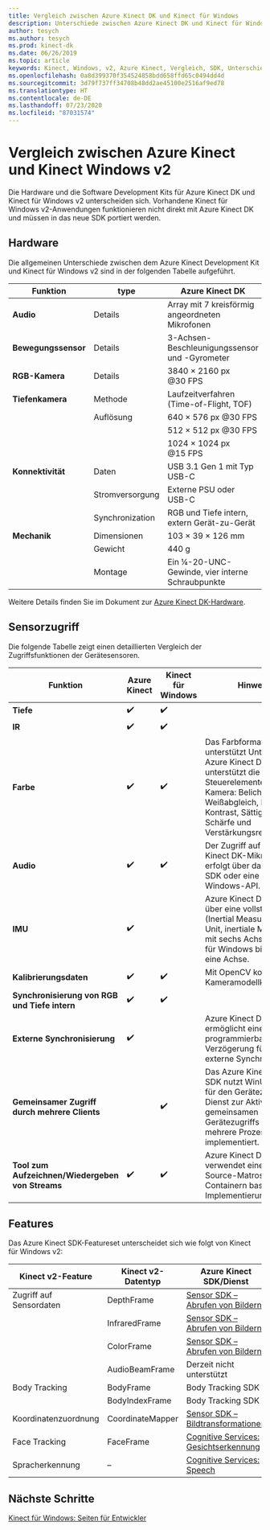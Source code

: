 ```yaml
---
title: Vergleich zwischen Azure Kinect DK und Kinect für Windows
description: Unterschiede zwischen Azure Kinect DK und Kinect für Windows v2 in Bezug auf Hardware und Software
author: tesych
ms.author: tesych
ms.prod: kinect-dk
ms.date: 06/26/2019
ms.topic: article
keywords: Kinect, Windows, v2, Azure Kinect, Vergleich, SDK, Unterschiede, Hardware, Software
ms.openlocfilehash: 0a8d399370f354524858bdd658ffd65c0494dd4d
ms.sourcegitcommit: 3d79f737ff34708b48dd2ae45100e2516af9ed78
ms.translationtype: HT
ms.contentlocale: de-DE
ms.lasthandoff: 07/23/2020
ms.locfileid: "87031574"
---
```

# <a name="azure-kinect-and-kinect-windows-v2-comparison"></a>Vergleich zwischen Azure Kinect und Kinect Windows v2

Die Hardware und die Software Development Kits für Azure Kinect DK und Kinect für Windows v2 unterscheiden sich. Vorhandene Kinect für Windows v2-Anwendungen funktionieren nicht direkt mit Azure Kinect DK und müssen in das neue SDK portiert werden.  

## <a name="hardware"></a>Hardware

Die allgemeinen Unterschiede zwischen dem Azure Kinect Development Kit und Kinect für Windows v2 sind in der folgenden Tabelle aufgeführt.

| Funktion | type | Azure Kinect DK | Kinect für Windows v2 |
| ------- | ---- | --------------- | --------------------- |
| **Audio** | Details  | Array mit 7 kreisförmig angeordneten Mikrofonen | Array mit 4 in Reihe angeordneten Mikrofonen |
| **Bewegungssensor** | Details | 3-Achsen-Beschleunigungssensor und -Gyrometer | 3-Achsen-Beschleunigungsmesser |
| **RGB-Kamera**    | Details | 3840 × 2160 px @30 FPS | 1920 × 1080 px @30 FPS |
| **Tiefenkamera**  | Methode   | Laufzeitverfahren (Time-of-Flight, TOF) | Laufzeitverfahren (Time-of-Flight, TOF) |
|                   | Auflösung | 640 × 576 px @30 FPS | 512 × 424 px @30 FPS |
|                   |            | 512 × 512 px @30 FPS |                       |
|                   |            | 1024 × 1024 px @15 FPS |                       |
| **Konnektivität** | Daten | USB 3.1 Gen 1 mit Typ USB-C  | USB 3.1 Gen 1|
|  | Stromversorgung | Externe PSU oder USB-C | Externe PSU |
|  | Synchronization | RGB und Tiefe intern, extern Gerät-zu-Gerät| Nur RGB und Tiefe intern |
| **Mechanik** | Dimensionen | 103 × 39 × 126 mm | 249 × 66 × 67 mm |
|  | Gewicht | 440 g | 970 g |
| | Montage | Ein ¼-20-UNC-Gewinde, vier interne Schraubpunkte | Ein ¼-20-UNC-Gewinde |

Weitere Details finden Sie im Dokument zur [Azure Kinect DK-Hardware](hardware-specification.md).

## <a name="sensor-access"></a>Sensorzugriff

Die folgende Tabelle zeigt einen detaillierten Vergleich der Zugriffsfunktionen der Gerätesensoren.

| **Funktion**| **Azure Kinect** | **Kinect für Windows** | **Hinweise** |
|---------|---------|------------|---------|
| **Tiefe** | ✔️ | ✔️ |    |   |
| **IR** | ✔️ | ✔️ |  |
| **Farbe** | ✔️ | ✔️ | Das Farbformat unterstützt Unterschiede, Azure Kinect DK unterstützt die folgenden Steuerelemente für die Kamera: Belichtung, Weißabgleich, Helligkeit, Kontrast, Sättigung, Schärfe und Verstärkungsregelung. |
| **Audio** | ✔️ | ✔️ | Der Zugriff auf die Azure Kinect DK-Mikrofone erfolgt über das Speech SDK oder eine native Windows-API. |
| **IMU** | ✔️ |  | Azure Kinect DK verfügt über eine vollständige IMU (Inertial Measurement Unit, inertiale Messeinheit) mit sechs Achsen, Kinect für Windows bietet nur eine Achse. |
| **Kalibrierungsdaten** | ✔️ | ✔️ | Mit OpenCV kompatible Kameramodellkalibrierung. |
| **Synchronisierung von RGB und Tiefe intern** | ✔️ | ✔️ |  |
| **Externe Synchronisierung**| ✔️|  | Azure Kinect DK ermöglicht eine programmierbare Verzögerung für die externe Synchronisierung. |
| **Gemeinsamer Zugriff durch mehrere Clients** | | ✔️ | Das Azure Kinect Sensor SDK nutzt WinUSB/libUSB für den Gerätezugriff. Ein Dienst zur Aktivierung des gemeinsamen Gerätezugriffs durch mehrere Prozesse ist nicht implementiert. |
| **Tool zum Aufzeichnen/Wiedergeben von Streams** | ✔️ | ✔️ | Azure Kinect DK verwendet eine auf Open-Source-Matroska-Containern basierende Implementierung. |

## <a name="features"></a>Features

Das Azure Kinect SDK-Featureset unterscheidet sich wie folgt von Kinect für Windows v2:

| **Kinect v2-Feature** | **Kinect v2-Datentyp** | **Azure Kinect SDK/Dienst** |
|--------|--------|------|
| Zugriff auf Sensordaten |DepthFrame| [Sensor SDK – Abrufen von Bildern](retrieve-images.md) 
| |InfraredFrame | [Sensor SDK – Abrufen von Bildern](retrieve-images.md) 
| | ColorFrame | [Sensor SDK – Abrufen von Bildern](retrieve-images.md) | 
| | AudioBeamFrame |Derzeit nicht unterstützt 
| Body Tracking | BodyFrame | Body Tracking SDK |
| | BodyIndexFrame | Body Tracking SDK  |
| Koordinatenzuordnung|CoordinateMapper| [Sensor SDK – Bildtransformationen](use-image-transformation.md) |
|Face Tracking | FaceFrame | [Cognitive Services: Gesichtserkennung](https://azure.microsoft.com/services/cognitive-services/face/)       |
|    Spracherkennung    |    –                      |    [Cognitive Services: Speech](https://azure.microsoft.com/services/cognitive-services/directory/speech/)     |

## <a name="next-steps"></a>Nächste Schritte

[Kinect für Windows: Seiten für Entwickler](https://developer.microsoft.com/windows/kinect)

